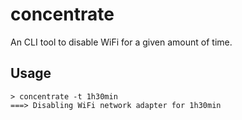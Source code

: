 # concentrate

An CLI tool to disable WiFi for a given amount of time.

## Usage

```
> concentrate -t 1h30min
===> Disabling WiFi network adapter for 1h30min
```

